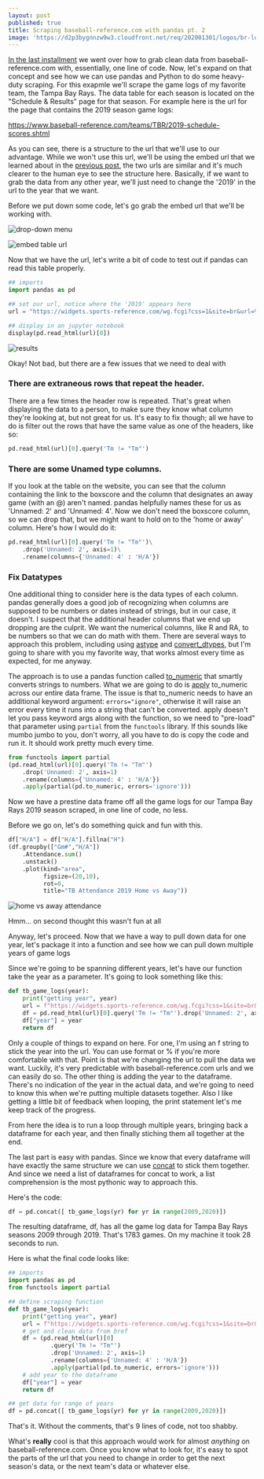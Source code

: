 ```yaml
---
layout: post
published: true
title: Scraping baseball-reference.com with pandas pt. 2
image: 'https://d2p3bygnnzw9w3.cloudfront.net/req/202001301/logos/br-logo.svg'
---
```


[In the last installment](https://double-dose-larry.github.io/2020-02-07-scraping-baseball-reference-with-pandas/) we went over how to grab clean data from baseball-reference.com with, essentially, one line of code. Now, let's expand on that concept and see how we can use pandas and Python to do some heavy-duty scraping. For this exapmle we'll scrape the game logs of my favorite team, the Tampa Bay Rays. The data table for each season is located on the "Schedule & Results" page for that season. For example here is the url for the page that contains the 2019 season game logs:

https://www.baseball-reference.com/teams/TBR/2019-schedule-scores.shtml

As you can see, there is a structure to the url that we'll use to our advantage. While we won't use this url, we'll be using the embed url that we learned about in the [previous post](), the two urls are similar and it's much clearer to the human eye to see the structure here. Basically, if we want to grab the data from any other year, we'll just need to change the '2019' in the url to the year that we want. 

Before we put down some code, let's go grab the embed url that we'll be working with.

![drop-down menu](https://i.imgur.com/PyQ0LeG.png)

![embed table url](https://i.imgur.com/bCBMmjQ.png)


Now that we have the url, let's write a bit of code to test out if pandas can read this table properly.

```python
## imports
import pandas as pd

## set our url, notice where the '2019' appears here
url = "https://widgets.sports-reference.com/wg.fcgi?css=1&site=br&url=%2Fteams%2FTBR%2F2019-schedule-scores.shtml&div=div_team_schedule"

## display in an jupyter notebook
display(pd.read_html(url)[0])
```

![results](https://i.imgur.com/Xk9hTgH.png)

Okay! Not bad, but there are a few issues that we need to deal with

### There are extraneous rows that repeat the header.

There are a few times the header row is repeated. That's great when displaying the data to a person, to make sure they know what column they're looking at, but not great for us. It's easy to fix though; all we have to do is filter out the rows that have the same value as one of the headers, like so:

```python
pd.read_html(url)[0].query('Tm != "Tm"')
```

### There are some Unamed type columns.

If you look at the table on the website, you can see that the column containing the link to the boxscore and the column that designates an away game (with an @) aren't named. pandas helpfully names these for us as 'Unnamed: 2' and 'Unnamed: 4'. Now we don't need the boxscore column, so we can drop that, but we might want to hold on to the 'home or away' column. Here's how I would do it:

```python
pd.read_html(url)[0].query('Tm != "Tm"')\
	.drop('Unnamed: 2', axis=1)\
    .rename(columns={'Unnamed: 4' : 'H/A'})
```

### Fix Datatypes

One additional thing to consider here is the data types of each column. pandas generally does a good job of recognizing when columns are supposed to be numbers or dates instead of strings, but in our case, it doesn't. I suspect that the additional header columns that we end up dropping are the culprit. We want the numerical columns, like R and RA, to be numbers so that we can do math with them. There are several ways to approach this problem, including using [astype](https://pandas.pydata.org/pandas-docs/stable/reference/api/pandas.DataFrame.astype.html#pandas.DataFrame.astype) and [convert_dtypes](https://pandas.pydata.org/pandas-docs/stable/reference/api/pandas.DataFrame.convert_dtypes.html?highlight=dtypes#pandas.DataFrame.convert_dtypes), but I'm going to share with you my favorite way, that works almost every time as expected, for me anyway.

The approach is to use a pandas function called [to_numeric](https://pandas.pydata.org/pandas-docs/stable/reference/api/pandas.to_numeric.html) that smartly converts strings to numbers. What we are going to do is [apply](https://pandas.pydata.org/pandas-docs/stable/reference/api/pandas.DataFrame.apply.html) to_numeric across our entire data frame. The issue is that to_numeric needs to have an additional keyword argument: `errors="ignore"`, otherwise it will raise an error every time it runs into a string that can't be converted. apply doesn't let you pass keyword args along with the function, so we need to "pre-load" that parameter using `partial` from the `functools` library. If this sounds like mumbo jumbo to you, don't worry, all you have to do is copy the code and run it. It should work pretty much every time.

```python
from functools import partial
(pd.read_html(url)[0].query('Tm != "Tm"')
	.drop('Unnamed: 2', axis=1)
    .rename(columns={'Unnamed: 4' : 'H/A'})
    .apply(partial(pd.to_numeric, errors='ignore')))
```

Now we have a prestine data frame off all the game logs for our Tampa Bay Rays 2019 season scraped, in one line of code, no less.

Before we go on, let's do something quick and fun with this.

```python
df["H/A"] = df["H/A"].fillna("H")
(df.groupby(["Gm#","H/A"])
	.Attendance.sum()
    .unstack()
    .plot(kind="area", 
    	  figsize=(20,10), 
          rot=0, 
          title="TB Attendance 2019 Home vs Away"))
```

![home vs away attendance](https://i.imgur.com/CYOebe7.png)

Hmm... on second thought this wasn't fun at all

Anyway, let's proceed. Now that we have a way to pull down data for one year, let's package it into a function and see how we can pull down multiple years of game logs

Since we're going to be spanning different years, let's have our function take the year as a parameter. It's going to look something like this:

```python
def tb_game_logs(year):
	print("getting year", year)
    url = f"https://widgets.sports-reference.com/wg.fcgi?css=1&site=br&url=%2Fteams%2FTBR%2F{year}-schedule-scores.shtml&div=div_team_schedule"
    df = pd.read_html(url)[0].query('Tm != "Tm"').drop('Unnamed: 2', axis=1).rename(columns={'Unnamed: 4' : 'H/A'}).apply(partial(pd.to_numeric, errors='ignore'))
    df["year"] = year
    return df
```

Only a couple of things to expand on here. For one, I'm using an f string to stick the year into the url. You can use format or % if you're more comfortable with that. Point is that we're changing the url to pull the data we want. Luckily, it's very predictable with baseball-reference.com urls and we can easily do so. The other thing is adding the year to the dataframe. There's no indication of the year in the actual data, and we're going to need to know this when we're putting multiple datasets together. Also I like getting a little bit of feedback when looping, the print statement let's me keep track of the progress.


From here the idea is to run a loop through multiple years, bringing back a dataframe for each year, and then finally stiching them all together at the end. 

The last part is easy with pandas. Since we know that every dataframe will have exactly the same structure we can use [concat](https://pandas.pydata.org/pandas-docs/stable/reference/api/pandas.concat.html) to stick them together. And since we need a list of dataframes for concat to work, a list comprehension is the most pythonic way to approach this.

Here's the code:

```python
df = pd.concat([ tb_game_logs(yr) for yr in range(2009,2020)])
```

The resulting dataframe, df, has all the game log data for Tampa Bay Rays seasons 2009 through 2019. That's 1783 games. On my machine it took 28 seconds to run.

Here is what the final code looks like:
```python
## imports
import pandas as pd
from functools import partial

## define scraping function
def tb_game_logs(year):
    print("getting year", year)
    url = f"https://widgets.sports-reference.com/wg.fcgi?css=1&site=br&url=%2Fteams%2FTBR%2F{year}-schedule-scores.shtml&div=div_team_schedule"
    # get and clean data from bref
    df = (pd.read_html(url)[0]
            .query('Tm != "Tm"')
        	.drop('Unnamed: 2', axis=1)
        	.rename(columns={'Unnamed: 4' : 'H/A'})
        	.apply(partial(pd.to_numeric, errors='ignore')))
    # add year to the dataframe
    df["year"] = year
    return df

## get data for range of years
df = pd.concat([ tb_game_logs(yr) for yr in range(2009,2020)])
```

That's it. Without the comments, that's 9 lines of code, not too shabby.

What's **really** cool is that this approach would work for almost *anything* on baseball-reference.com. Once you know what to look for, it's easy to spot the parts of the url that you need to change in order to get the next season's data, or the next team's data or whatever else.
